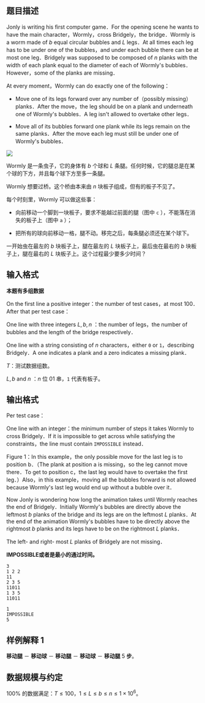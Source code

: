## 题目描述

Jonly is writing his first computer game．For the opening scene he wants to have the main character，Wormly，cross Bridgely，the bridge．Wormly is a worm made of $b$ equal circular bubbles and $L$ legs．At all times each leg has to be under one of the bubbles，and under each bubble there can be at most one leg．Bridgely was supposed to be composed of $n$ planks with the width of each plank equal to the diameter of each of Wormly's bubbles．However，some of the planks are missing．

At every moment，Wormly can do exactly one of the following：

* Move one of its legs forward over any number of（possibly missing）planks．After the move，the leg should be on a plank and underneath one of Wormly's bubbles．A leg isn't allowed to overtake other legs．

* Move all of its bubbles forward one plank while its legs remain on the same planks．After the move each leg must still be under one of Wormly's bubbles．

![](file://pic1.png)

Wormly 是一条虫子，它的身体有 $b$ 个球和 $L$ 条腿。任何时候，它的腿总是在某个球的下方，并且每个球下方至多一条腿。

Wormly 想要过桥。这个桥由本来由 $n$ 块板子组成，但有的板子不见了。

每个时刻里，Wormly 可以做这些事：

* 向前移动一个脚到一块板子，要求不能越过前面的腿（图中 `c` ），不能落在消失的板子上（图中 `a` ）；

* 把所有的球向前移动一格，腿不动。移完之后，每条腿必须还在某个球下。

一开始虫在最左的 $b$ 块板子上，腿在最左的 $L$ 块板子上，最后虫在最右的 $b$ 块板子上，腿在最右的 $L$ 块板子上。这个过程最少要多少时间？

## 输入格式

**本题有多组数据**

On the first line a positive integer：the number of test cases，at most $100$．After that per test case：

One line with three integers $L,b,n$ ：the number of legs，the number of bubbles and the length of the bridge respectively．

One line with a string consisting of $n$ characters，either `0` or `1`，describing Bridgely．A one indicates a plank and a zero indicates a missing plank．

$T$：测试数据组数。

$L,b$ and $n$ ：$n$ 位 $01$ 串，`1` 代表有板子。

## 输出格式

Per test case：

One line with an integer：the minimum number of steps it takes Wormly to cross Bridgely．If it is impossible to get across while satisfying the constraints，the line must contain `IMPOSSIBLE` instead．

Figure 1：In this example，the only possible move for the last leg is to position b．（The plank at position a is missing，so the leg cannot move there．To get to position c，the last leg would have to overtake the first leg．）Also，in this example，moving all the bubbles forward is not allowed because Wormly's last leg would end up without a bubble over it．

Now Jonly is wondering how long the animation takes until Wormly reaches the end of Bridgely．Initially Wormly's bubbles are directly above the leftmost $b$ planks of the bridge and its legs are on the leftmost $L$ planks．At the end of the animation Wormly's bubbles have to be directly above the rightmost $b$ planks and its legs have to be on the rightmost $L$ planks．

The left- and right- most $L$ planks of Bridgely are not missing．

**IMPOSSIBLE或者是最小的通过时间。**

```input1
3
1 2 2
11
2 3 5
11011
1 3 5
11011
```

```output1
1
IMPOSSIBLE
5
```

## 样例解释 1

**移动腿** － **移动球** － **移动腿** － **移动球** － **移动腿** $5$ **步**。

## 数据规模与约定

$100\%$ 的数据满足：$T \le 100$，$1 \le L \le b \le n \le 1 \times 10^6$。